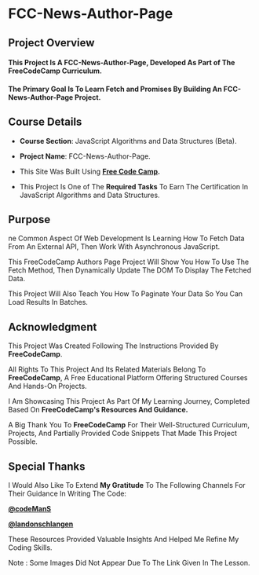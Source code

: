 # **FCC-News-Author-Page**

## **Project Overview**

#### This Project Is A **FCC-News-Author-Page**, Developed As Part of The FreeCodeCamp Curriculum. 

#### The Primary Goal Is To Learn Fetch and Promises By Building An FCC-News-Author-Page Project.

## **Course Details**

+ **Course Section**: JavaScript Algorithms and Data Structures (Beta).
  
+ **Project Name**: FCC-News-Author-Page.
  
+ This Site Was Built Using **[Free Code Camp](https://www.freecodecamp.org/).**
  
+ This Project Is One of The **Required Tasks** To Earn The Certification In JavaScript Algorithms and Data Structures.

## **Purpose**

ne Common Aspect Of Web Development Is Learning How To Fetch Data From An External API, Then Work With Asynchronous JavaScript.

This FreeCodeCamp Authors Page Project Will Show You How To Use The Fetch Method, Then Dynamically Update The DOM To Display The Fetched Data.

This Project Will Also Teach You How To Paginate Your Data So You Can Load Results In Batches.

## **Acknowledgment**

This Project Was Created Following The Instructions Provided By **FreeCodeCamp**.

All Rights To This Project And Its Related Materials Belong To **FreeCodeCamp**, A Free Educational Platform Offering Structured Courses And Hands-On Projects.

I Am Showcasing This Project As Part Of My Learning Journey, Completed Based On **FreeCodeCamp's Resources And Guidance.**

A Big Thank You To **FreeCodeCamp** For Their Well-Structured Curriculum, Projects, And Partially Provided Code Snippets That Made This Project Possible.

## **Special Thanks** 
I Would Also Like To Extend **My Gratitude** To The Following Channels For Their Guidance In Writing The Code:

**[@codeManS](https://www.youtube.com/@codeManS)**

**[@landonschlangen](https://www.youtube.com/@landonschlangen)**

These Resources Provided Valuable Insights And Helped Me Refine My Coding Skills.

Note : Some Images Did Not Appear Due To The Link Given In The Lesson.



